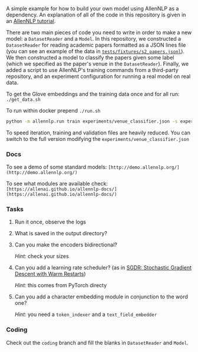 A simple example for how to build your own model using AllenNLP as a dependency.  An explanation
of all of the code in this repository is given in an [AllenNLP
tutorial](https://github.com/allenai/allennlp/blob/master/tutorials/getting_started/using_in_your_repo.md).

There are two main pieces of code you need to write in order to make a new model: a
`DatasetReader` and a `Model`.  In this repository, we constructed a `DatasetReader` for reading
academic papers formatted as a JSON lines file (you can see an example of the data in
[`tests/fixtures/s2_papers.jsonl`](tests/fixtures/s2_papers.jsonl)).  We then constructed a model
to classify the papers given some label (which we specified as the paper's venue in the
`DatasetReader`).  Finally, we added a script to use AllenNLP's training commands from a
third-party repository, and an experiment configuration for running a real model on real data.

To get the Glove embeddings and the training data once and for all run: `./get_data.sh`

To run within docker prepend `./run.sh`

```bash
python -m allennlp.run train experiments/venue_classifier.json -s experiment_output_dir --include-package my_library
```

To speed iteration, training and validation files are heavily reduced. You can switch to the full version modifying the `experiments/venue_classifier.json`

### Docs

To see a demo of some standard models: `[http://demo.allennlp.org/](http://demo.allennlp.org/)`

To see what modules are available check: `[https://allenai.github.io/allennlp-docs/](https://allenai.github.io/allennlp-docs/)`


### Tasks

1. Run it once, observe the logs

2. What is saved in the output directory?

3. Can you make the encoders bidirectional?

	*Hint:* check your sizes

4. Can you add a learning rate scheduler? (as in [SGDR: Stochastic Gradient Descent with Warm Restarts](https://arxiv.org/abs/1608.03983))

	*Hint:* this comes from PyTorch directy

5. Can you add a character embedding module in conjunction to the word one?

	*Hint:* you need a `token_indexer` and a `text_field_embedder`

### Coding

Check out the `coding` branch and fill the blanks in `DatasetReader` and `Model`.
